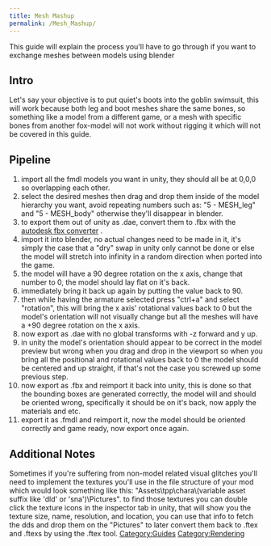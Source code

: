 ```yaml
---
title: Mesh Mashup
permalink: /Mesh_Mashup/
---
```


This guide will explain the process you'll have to go through if you
want to exchange meshes between models using blender

## Intro

Let's say your objective is to put quiet's boots into the goblin
swimsuit, this will work because both leg and boot meshes share the same
bones, so something like a model from a different game, or a mesh with
specific bones from another fox-model will not work without rigging it
which will not be covered in this guide.

## Pipeline

1.  import all the fmdl models you want in unity, they should all be at
    0,0,0 so overlapping each other.
2.  select the desired meshes then drag and drop them inside of the
    model hierarchy you want, avoid repeating numbers such as: "5 -
    MESH_leg" and "5 - MESH_body" otherwise they'll disappear in
    blender.
3.  to export them out of unity as .dae, convert them to .fbx with the
    [autodesk fbx
    converter](https://www.autodesk.com/developer-network/platform-technologies/fbx-converter-archives)
    .
4.  import it into blender, no actual changes need to be made in it,
    it's simply the case that a "dry" swap in unity only cannot be done
    or else the model will stretch into infinity in a random direction
    when ported into the game.
5.  the model will have a 90 degree rotation on the x axis, change that
    number to 0, the model should lay flat on it's back.
6.  immediately bring it back up again by putting the value back to 90.
7.  then while having the armature selected press "ctrl+a" and select
    "rotation", this will bring the x axis' rotational values back to 0
    but the model's orientation will not visually change but all the
    meshes will have a +90 degree rotation on the x axis.
8.  now export as .dae with no global transforms with -z forward and y
    up.
9.  in unity the model's orientation should appear to be correct in the
    model preview but wrong when you drag and drop in the viewport so
    when you bring all the positional and rotational values back to 0
    the model should be centered and up straight, if that's not the case
    you screwed up some previous step.
10. now export as .fbx and reimport it back into unity, this is done so
    that the bounding boxes are generated correctly, the model will and
    should be oriented wrong, specifically it should be on it's back,
    now apply the materials and etc.
11. export it as .fmdl and reimport it, now the model should be oriented
    correctly and game ready, now export once again.

## Additional Notes

Sometimes if you're suffering from non-model related visual glitches
you'll need to implement the textures you'll use in the file structure
of your mod which would look something like this:
"Assets\\tpp\\chara\\(variable asset suffix like 'dld' or
'sna')\\Pictures". to find those textures you can double click the
texture icons in the inspector tab in unity, that will show you the
texture size, name, resolution, and location, you can use that info to
fetch the dds and drop them on the "Pictures" to later convert them back
to .ftex and .ftexs by using the .ftex tool.
[Category:Guides](/Category:Guides "wikilink")
[Category:Rendering](/Category:Rendering "wikilink")